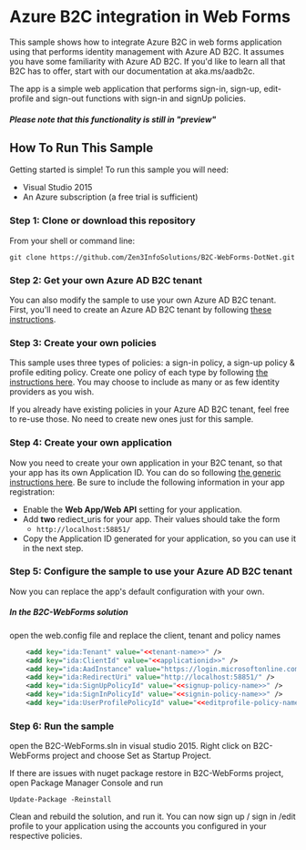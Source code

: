 # Azure B2C integration in Web Forms 

This sample shows how to integrate Azure B2C in web forms application using that performs identity management with Azure AD B2C. It assumes you have some familiarity with Azure AD B2C. If you'd like to learn all that B2C has to offer, start with our documentation at aka.ms/aadb2c.

The app is a simple web application that performs sign-in, sign-up, edit-profile and sign-out functions with sign-in and signUp policies.  

##### Please note that this functionality is still in "preview"

## How To Run This Sample

Getting started is simple! To run this sample you will need:

- Visual Studio 2015
- An Azure subscription (a free trial is sufficient)

### Step 1:  Clone or download this repository

From your shell or command line:

`git clone https://github.com/Zen3InfoSolutions/B2C-WebForms-DotNet.git` 

### Step 2: Get your own Azure AD B2C tenant

You can also modify the sample to use your own Azure AD B2C tenant.  First, you'll need to create an Azure AD B2C tenant by following [these instructions](https://azure.microsoft.com/documentation/articles/active-directory-b2c-get-started).

### Step 3: Create your own policies

This sample uses three types of policies: a sign-in policy, a sign-up policy & profile editing policy.  Create one policy of each type by following [the instructions here](https://azure.microsoft.com/documentation/articles/active-directory-b2c-reference-policies).  You may choose to include as many or as few identity providers as you wish.

If you already have existing policies in your Azure AD B2C tenant, feel free to re-use those.  No need to create new ones just for this sample.

### Step 4: Create your own application

Now you need to create your own application in your B2C tenant, so that your app has its own Application ID.  You can do so following [the generic instructions here](https://azure.microsoft.com/documentation/articles/active-directory-b2c-app-registration).  Be sure to include the following information in your app registration:

- Enable the **Web App/Web API** setting for your application.
- Add **two** rediect_uris for your app.  Their values should take the form 
    - `http://localhost:58851/`
- Copy the Application ID generated for your application, so you can use it in the next step.

### Step 5: Configure the sample to use your Azure AD B2C tenant

Now you can replace the app's default configuration with your own.  

##### In the B2C-WebForms solution

open the web.config file and replace the client, tenant and policy names

```xml
    <add key="ida:Tenant" value="<<tenant-name>>" />
    <add key="ida:ClientId" value="<<applicationid>>" />
    <add key="ida:AadInstance" value="https://login.microsoftonline.com/{0}/v2.0/.well-known/openid-configuration?p={1}" />
    <add key="ida:RedirectUri" value="http://localhost:58851/" />
    <add key="ida:SignUpPolicyId" value="<<signup-policy-name>>" />
    <add key="ida:SignInPolicyId" value="<<signin-policy-name>>" />
    <add key="ida:UserProfilePolicyId" value="<<editprofile-policy-name>>" />
```
### Step 6:  Run the sample

open the B2C-WebForms.sln in visual studio 2015. Right click on B2C-WebForms project and choose Set as Startup Project.

If there are issues with nuget package restore in B2C-WebForms project, open Package Manager Console and run

	Update-Package -Reinstall

Clean and rebuild the solution, and run it.  You can now sign up / sign in /edit profile to your application using the accounts you configured in your respective policies.
